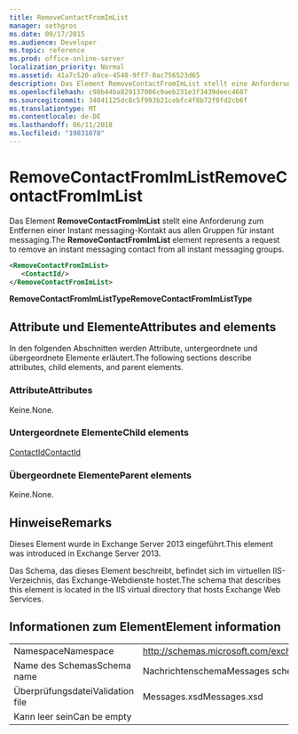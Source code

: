 ```yaml
---
title: RemoveContactFromImList
manager: sethgros
ms.date: 09/17/2015
ms.audience: Developer
ms.topic: reference
ms.prod: office-online-server
localization_priority: Normal
ms.assetid: 41a7c520-a9ce-4548-9ff7-0ac756523d65
description: Das Element RemoveContactFromImList stellt eine Anforderung zum Entfernen einer Instant messaging-Kontakt aus allen Gruppen für instant messaging.
ms.openlocfilehash: c98b44ba829137006c9aeb231e3f3439deec4687
ms.sourcegitcommit: 34041125dc8c5f993b21cebfc4f8b72f0fd2cb6f
ms.translationtype: MT
ms.contentlocale: de-DE
ms.lasthandoff: 06/11/2018
ms.locfileid: "19831078"
---
```

# <a name="removecontactfromimlist"></a><span data-ttu-id="cfd34-103">RemoveContactFromImList</span><span class="sxs-lookup"><span data-stu-id="cfd34-103">RemoveContactFromImList</span></span>

<span data-ttu-id="cfd34-104">Das Element **RemoveContactFromImList** stellt eine Anforderung zum Entfernen einer Instant messaging-Kontakt aus allen Gruppen für instant messaging.</span><span class="sxs-lookup"><span data-stu-id="cfd34-104">The **RemoveContactFromImList** element represents a request to remove an instant messaging contact from all instant messaging groups.</span></span> 
  
```XML
<RemoveContactFromImList>
   <ContactId/>
</RemoveContactFromImList>
```

 <span data-ttu-id="cfd34-105">**RemoveContactFromImListType**</span><span class="sxs-lookup"><span data-stu-id="cfd34-105">**RemoveContactFromImListType**</span></span>
## <a name="attributes-and-elements"></a><span data-ttu-id="cfd34-106">Attribute und Elemente</span><span class="sxs-lookup"><span data-stu-id="cfd34-106">Attributes and elements</span></span>

<span data-ttu-id="cfd34-107">In den folgenden Abschnitten werden Attribute, untergeordnete und übergeordnete Elemente erläutert.</span><span class="sxs-lookup"><span data-stu-id="cfd34-107">The following sections describe attributes, child elements, and parent elements.</span></span>
  
### <a name="attributes"></a><span data-ttu-id="cfd34-108">Attribute</span><span class="sxs-lookup"><span data-stu-id="cfd34-108">Attributes</span></span>

<span data-ttu-id="cfd34-109">Keine.</span><span class="sxs-lookup"><span data-stu-id="cfd34-109">None.</span></span>
  
### <a name="child-elements"></a><span data-ttu-id="cfd34-110">Untergeordnete Elemente</span><span class="sxs-lookup"><span data-stu-id="cfd34-110">Child elements</span></span>

[<span data-ttu-id="cfd34-111">ContactId</span><span class="sxs-lookup"><span data-stu-id="cfd34-111">ContactId</span></span>](contactid.md)
  
### <a name="parent-elements"></a><span data-ttu-id="cfd34-112">Übergeordnete Elemente</span><span class="sxs-lookup"><span data-stu-id="cfd34-112">Parent elements</span></span>

<span data-ttu-id="cfd34-113">Keine.</span><span class="sxs-lookup"><span data-stu-id="cfd34-113">None.</span></span>
  
## <a name="remarks"></a><span data-ttu-id="cfd34-114">Hinweise</span><span class="sxs-lookup"><span data-stu-id="cfd34-114">Remarks</span></span>

<span data-ttu-id="cfd34-115">Dieses Element wurde in Exchange Server 2013 eingeführt.</span><span class="sxs-lookup"><span data-stu-id="cfd34-115">This element was introduced in Exchange Server 2013.</span></span>
  
<span data-ttu-id="cfd34-116">Das Schema, das dieses Element beschreibt, befindet sich im virtuellen IIS-Verzeichnis, das Exchange-Webdienste hostet.</span><span class="sxs-lookup"><span data-stu-id="cfd34-116">The schema that describes this element is located in the IIS virtual directory that hosts Exchange Web Services.</span></span>
  
## <a name="element-information"></a><span data-ttu-id="cfd34-117">Informationen zum Element</span><span class="sxs-lookup"><span data-stu-id="cfd34-117">Element information</span></span>

|||
|:-----|:-----|
|<span data-ttu-id="cfd34-118">Namespace</span><span class="sxs-lookup"><span data-stu-id="cfd34-118">Namespace</span></span>  <br/> |http://schemas.microsoft.com/exchange/services/2006/messages  <br/> |
|<span data-ttu-id="cfd34-119">Name des Schemas</span><span class="sxs-lookup"><span data-stu-id="cfd34-119">Schema name</span></span>  <br/> |<span data-ttu-id="cfd34-120">Nachrichtenschema</span><span class="sxs-lookup"><span data-stu-id="cfd34-120">Messages schema</span></span>  <br/> |
|<span data-ttu-id="cfd34-121">Überprüfungsdatei</span><span class="sxs-lookup"><span data-stu-id="cfd34-121">Validation file</span></span>  <br/> |<span data-ttu-id="cfd34-122">Messages.xsd</span><span class="sxs-lookup"><span data-stu-id="cfd34-122">Messages.xsd</span></span>  <br/> |
|<span data-ttu-id="cfd34-123">Kann leer sein</span><span class="sxs-lookup"><span data-stu-id="cfd34-123">Can be empty</span></span>  <br/> ||
   

